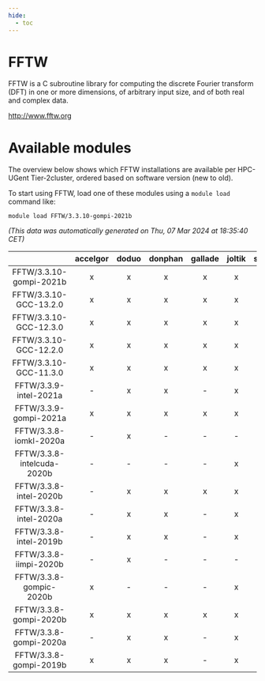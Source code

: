 ```yaml
---
hide:
  - toc
---
```


FFTW
====


FFTW is a C subroutine library for computing the discrete Fourier transform (DFT) in one or more dimensions, of arbitrary input size, and of both real and complex data.

http://www.fftw.org
# Available modules


The overview below shows which FFTW installations are available per HPC-UGent Tier-2cluster, ordered based on software version (new to old).

To start using FFTW, load one of these modules using a `module load` command like:

```shell
module load FFTW/3.3.10-gompi-2021b
```

*(This data was automatically generated on Thu, 07 Mar 2024 at 18:35:40 CET)*  

| |accelgor|doduo|donphan|gallade|joltik|skitty|
| :---: | :---: | :---: | :---: | :---: | :---: | :---: |
|FFTW/3.3.10-gompi-2021b|x|x|x|x|x|x|
|FFTW/3.3.10-GCC-13.2.0|x|x|x|x|x|x|
|FFTW/3.3.10-GCC-12.3.0|x|x|x|x|x|x|
|FFTW/3.3.10-GCC-12.2.0|x|x|x|x|x|x|
|FFTW/3.3.10-GCC-11.3.0|x|x|x|x|x|x|
|FFTW/3.3.9-intel-2021a|-|x|x|-|x|x|
|FFTW/3.3.9-gompi-2021a|x|x|x|x|x|x|
|FFTW/3.3.8-iomkl-2020a|-|x|-|-|-|-|
|FFTW/3.3.8-intelcuda-2020b|-|-|-|-|x|-|
|FFTW/3.3.8-intel-2020b|-|x|x|x|x|x|
|FFTW/3.3.8-intel-2020a|-|x|x|-|x|x|
|FFTW/3.3.8-intel-2019b|-|x|x|-|x|x|
|FFTW/3.3.8-iimpi-2020b|-|x|-|-|-|-|
|FFTW/3.3.8-gompic-2020b|x|-|-|-|x|-|
|FFTW/3.3.8-gompi-2020b|x|x|x|x|x|x|
|FFTW/3.3.8-gompi-2020a|-|x|x|-|x|x|
|FFTW/3.3.8-gompi-2019b|x|x|x|-|x|x|
